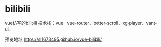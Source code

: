 # bilibili
vue仿写的bilibili 技术栈：vue、vue-router、better-scroll、xg-player、vant-ui。

预览地址  https://sl1673495.github.io/vue-bilibili/
